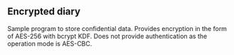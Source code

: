 ## Encrypted diary

Sample program to store confidential data.
Provides encryption in the form of AES-256 with bcrypt KDF.
Does not provide authentication as the operation mode is AES-CBC.
